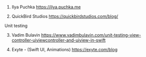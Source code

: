 1.  Ilya Puchka
    https://ilya.puchka.me
    
2.  QuickBird Studios
    https://quickbirdstudios.com/blog/

Unit testing

3.  Vadim Bulavin
    https://www.vadimbulavin.com/unit-testing-view-controller-uiviewcontroller-and-uiview-in-swift
    
4.  Exyte - (Swift UI, Animations)
https://exyte.com/blog
